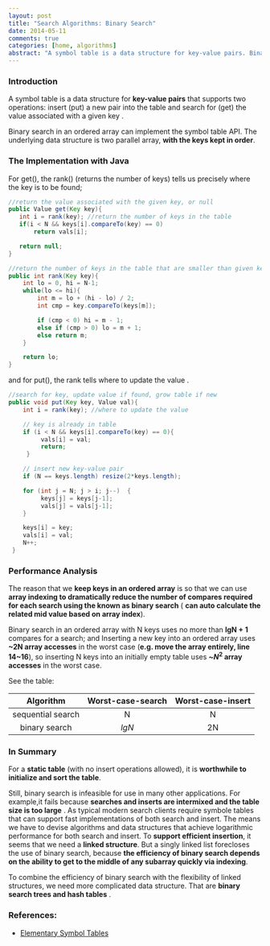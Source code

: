 ```yaml
---
layout: post
title: "Search Algorithms: Binary Search"
date: 2014-05-11
comments: true
categories: [home, algorithms]
abstract: "A symbol table is a data structure for key-value pairs. Binary search in an ordered array can implement the symbol table API. "
---
```


### Introduction
A symbol table is a data structure for **key-value pairs** that supports two operations: insert (put) a new pair into the table and search for (get) the value associated with a given key .

Binary search in an ordered array can implement the symbol table API. The underlying data structure is two parallel array, **with the keys kept in order**.

### The Implementation  with Java  
For get(), the rank() (returns the number of keys) tells us precisely where the key is to be found;


```  java
//return the value associated with the given key, or null
public Value get(Key key){
   int i = rank(key); //return the number of keys in the table
   if(i < N && keys[i].compareTo(key) == 0)
       return vals[i];

   return null;
}
```

```  java 
//return the number of keys in the table that are smaller than given key
public int rank(Key key){
    int lo = 0, hi = N-1;
    while(lo <= hi){
        int m = lo + (hi - lo) / 2;
        int cmp = key.compareTo(keys[m]);

        if (cmp < 0) hi = m - 1;
        else if (cmp > 0) lo = m + 1;
        else return m;
    }

    return lo;
}
``` 


and for put(), the rank tells where to update the value .


``` java
//search for key, update value if found, grow table if new
public void put(Key key, Value val){
    int i = rank(key); //where to update the value

    // key is already in table
    if (i < N && keys[i].compareTo(key) == 0){
         vals[i] = val;
         return;
     }

    // insert new key-value pair
    if (N == keys.length) resize(2*keys.length);

    for (int j = N; j > i; j--)  {
         keys[j] = keys[j-1];
         vals[j] = vals[j-1];
    }

    keys[i] = key;
    vals[i] = val;
    N++;
 }
```


### Performance Analysis

The reason that we **keep keys in an ordered array** is so that we can use **array indexing to dramatically reduce the number of compares required for each search using the known as binary search** ( **can auto calculate the related mid value based on array index**).  

Binary search in an ordered array with N keys uses no more than **lgN + 1** compares for a search; and Inserting a new key into an ordered array uses **~2N array accesses** in the worst case (**e.g. move the array entirely, line 14~16**), so inserting N keys into an initially empty table uses **~$N^2$ array accesses** in the worst case.  

See the table:

|    Algorithm       |  Worst-case-search    |  Worst-case-insert  |
|    :---:           |      :----:           |       :----:        |     
| sequential search  |         N             |          N          |
|   binary search    |        $lgN$          |         2N          |  


### In Summary  
For a **static table** (with no insert operations allowed), it is **worthwhile to initialize and sort the table**.

Still, binary search is infeasible for use in many other applications. For example,it fails because **searches and inserts are intermixed and the table size is too large** . As typical modern search clients require symbole tables that can support fast implementations of both search and insert. The means we have to devise algorithms and data structures that achieve logarithmic performance for both search and insert. To **support efficient insertion**, it seems that we need a **linked structure**. But a singly linked list forecloses the use of binary search, because **the efficiency of binary search depends on the ability to get to the middle of any subarray quickly via indexing**.

To combine the efficiency of binary search with the flexibility of linked structures, we need more complicated data structure. That are **binary search trees and hash tables** .

### References:  
  * [Elementary Symbol Tables](http://algs4.cs.princeton.edu/31elementary/)
